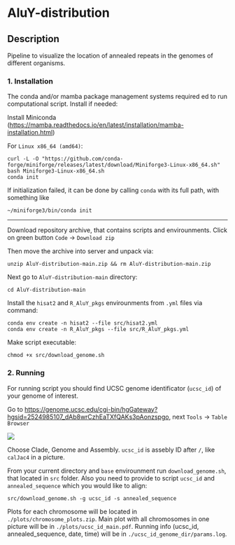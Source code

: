 # AluY-distribution

## Description
Pipeline to visualize the location of annealed repeats in the genomes of different organisms.

### 1. Installation
The conda and/or mamba package management systems required ed to run computational script. Install if needed:

Install Miniconda (https://mamba.readthedocs.io/en/latest/installation/mamba-installation.html)

For `Linux x86_64 (amd64)`:
```
curl -L -O "https://github.com/conda-forge/miniforge/releases/latest/download/Miniforge3-Linux-x86_64.sh"
bash Miniforge3-Linux-x86_64.sh
conda init
```

If initialization failed, it can be done by calling `conda` with its full path, with something like
```
~/miniforge3/bin/conda init
```

_______________________________________________________________________________________________________________
Download repository archive, that contains scripts and envirounments.
Click on green button `Code` -> `Download zip`

Then move the archive into server and unpack via:
```
unzip AluY-distribution-main.zip && rm AluY-distribution-main.zip
```

Next go to `AluY-distribution-main` directory:
```
cd AluY-distribution-main
```

Install the `hisat2` and `R_AluY_pkgs` envirounments from `.yml` files via command:
```
conda env create -n hisat2 --file src/hisat2.yml
conda env create -n R_AluY_pkgs --file src/R_AluY_pkgs.yml
```

Make script executable:
```
chmod +x src/download_genome.sh
```

### 2. Running
For running script you should find UCSC genome identificator (`ucsc_id`) of your genome of interest.

Go to https://genome.ucsc.edu/cgi-bin/hgGateway?hgsid=2524985107_dAb8wrCzhEaTXfQAKs3pAonzspgo, next `Tools` -> `Table Browser`

![](https://github.com/kanaevavera/AluY-distribution/blob/main/Ucsc_example.png)

Choose Clade, Genome and Assembly. `ucsc_id` is assebly ID after `/`, like `calJac4` in a picture.

From your current directory and `base` envirounment run `download_genome.sh`, that located in `src` folder. Also you need to provide to script `ucsc_id` and `annealed_sequence` which you would like to align:

```
src/download_genome.sh -g ucsc_id -s annealed_sequence
```

Plots for each chromosome will be located in `./plots/chromosome_plots.zip`. Main plot with all chromosomes in one picture will be in `./plots/ucsc_id_main.pdf`. Running info (ucsc_id, annealed_sequence, date, time) will be in `./ucsc_id_genome_dir/params.log`.
